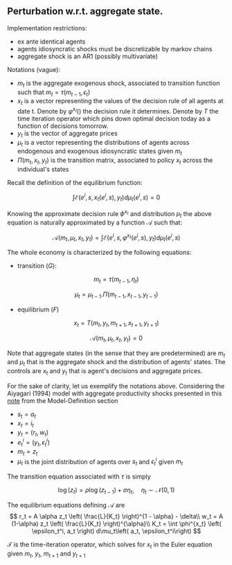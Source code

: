 ## Perturbation w.r.t. aggregate state.

Implementation restrictions:

- ex ante identical agents
- agents idiosyncratic shocks must be discretizable by markov chains
- aggregate shock is an AR1 (possibly multivariate)

Notations (vague):

- $m_t$ is the aggregate exogenous shock, associated to transition function such that $m_t = \tau(m_{t-1}, \epsilon_t)$
- $x_t$ is a vector representing the values of the decision rule of all agents at date t. Denote by $\varphi^{x_t}()$ the decision rule it determines. Denote by $T$ the time iteration operator which pins down optimal decision today as a function of decisions tomorrow.
- $y_t$ is the vector of aggregate prices
- $\mu_t$ is a vector representing the distributions of agents across endogenous and exogenous idiosyncratic states given $m_t$
- $\Pi(m_t, x_t, y_t)$ is the transition matrix, associated to policy $x_t$ across the individual's states

Recall the definition of the equilibrium function:

$$\int \mathcal{E}\left(e^i, s, x_t(e^i,s), y_t\right) d \mu_t(e^i,s)= 0$$


Knowing the approximate decision rule $\phi^{x_t}$ and distribution $\mu_t$ the above equation is naturally approximated by a function $\mathcal{A}$ such that:


$$\mathcal{A}(m_t, \mu_t, x_t, y_t) = \int \mathcal{E}\left(e^i, s, \varphi^{x_t}(e^i,s), y_t\right) d \mu_t(e^i,s)$$

The whole economy is characterized by the following equations:

- transition ($G$):

$$m_t = \tau(m_{t-1}, \eta_t)$$

$$\mu_t = \mu_{t-1}.\Pi(m_{t-1}, x_{t-1}, y_{t-1})$$

- equilibrium ($F$)

$$x_t = T(m_t, y_t, m_{t+1}, x_{t+1}, y_{t+1})$$

$$\mathcal{A}(m_t, \mu_t, x_t, y_t)=0$$

Note that aggregate states (in the sense that they are predetermined) are $m_t$ and $\mu_t$ that is the aggregate shock and the distribution of agents' states. The controls are $x_t$ and $y_t$ that is agent's decisions and aggregate prices.

For the sake of clarity, let us exemplify the notations above. Considering the Aiyagari (1994) model with aggregate productivity shocks presented in this [note](../single_agent/#ex-ante-identical-agents) from the Model-Definition section
- $s_t = a_t$
- $x_t = i_{t}$
- $y_t = \left( r_t, w_t \right)$
- $e_t^i = \left(y_t,\epsilon_t^i\right)$
- $m_t = z_t$
- $\mu_t$ is the joint distribution of agents over $s_t$ and $\epsilon_t^i$ given $m_t$

The transition equation associated with $\tau$ is simply

$$\log(z_t) = \rho \log(z_{t-1}) + \sigma \eta_t, \quad \eta_t \sim \mathcal{N}(0,1)$$

The equilibrium equations defining $\mathcal{A}$ are
$$
r_t = A \alpha z_t \left( \frac{L}{K_t} \right)^{1 - \alpha} - \delta\\
w_t = A (1-\alpha) z_t \left( \frac{L}{K_t} \right)^{\alpha}\\
K_t = \int \phi^{x_t} \left( \epsilon_t^i, a_t \right) d\mu_t\left( a_t, \epsilon_t^i\right)
$$

$\mathcal T$ is the time-iteration operator, which solves for $x_t$ in the Euler equation given $m_t$, $y_t$, $m_{t+1}$ and $y_{t+1}$
